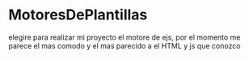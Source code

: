 # MotoresDePlantillas

elegire para realizar mi proyecto el motore de ejs, por el momento me parece el mas comodo y el mas parecido a el HTML y js que conozco
